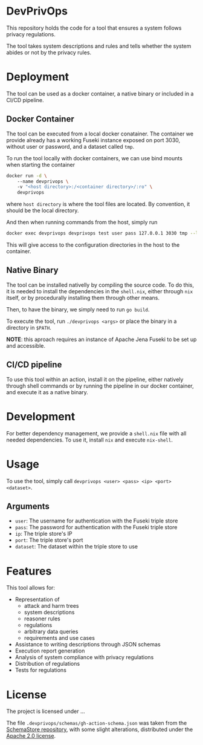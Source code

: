 # DevPrivOps

This repository holds the code for a tool that ensures a system follows privacy regulations.

The tool takes system descriptions and rules and tells whether the system abides or not by the privacy rules.

# Deployment

The tool can be used as a docker container, a native binary or included in a CI/CD pipeline.

## Docker Container

The tool can be executed from a local docker conatainer.
The container we provide already has a working Fuseki instance exposed on port 3030, without user or password, and a dataset called `tmp`.

To run the tool locally with docker containers, we can use bind mounts when starting the container

```sh
docker run -d \ 
    --name devprivops \ 
    -v "<host directory>:/<container directory>/:ro" \ 
    devprivops
```

where `host directory` is where the tool files are located. By convention, it should be the local directory.

And then when running commands from the host, simply run

```sh
docker exec devprivops devprivops test user pass 127.0.0.1 3030 tmp --local-dir <container direcotry>
```

This will give access to the configuration directories in the host to the container.

## Native Binary

The tool can be installed nativelly by compiling the source code.
To do this, it is needed to install the dependencies in the `shell.nix`, either through `nix` itself, or by procedurally installing them through other means.

Then, to have the binary, we simply need to run `go build`.

To execute the tool, run `./devprivops <args>` or place the binary in a directory in `$PATH`.

**NOTE**: this aproach requires an instance of Apache Jena Fuseki to be set up and accessible.

## CI/CD pipeline

To use this tool within an action, install it on the pipeline, either natively through shell commands or by running the pipeline in our docker container, and execute it as a native binary.

# Development

For better dependency management, we provide a `shell.nix` file with all needed dependencies.
To use it, install `nix` and execute `nix-shell`.

# Usage

<!--
The tool can be isntalled nativelly by compiling the source code.
To do this, it is needed to install the dependencies in the `shell.nix`, either through `nix` itself, or by procedurally installing them through other means.

Then, to have the binary, we simply need to run `go build`.

To execute the tool, run `./devprivops <args>` or place the binary in a directory in `$PATH`.

**NOTE**: this aproach requires an instance of Apache Jena Fuseki to be set up and accessible.
-->

To use the tool, simply call `devprivops <user> <pass> <ip> <port> <dataset>`.

## Arguments

- `user`: The username for authentication with the Fuseki triple store
- `pass`: The password for authentication with the Fuseki triple store
- `ip`: The triple store's IP
- `port`: The triple store's port
- `dataset`: The dataset within the triple store to use

# Features

This tool allows for:

- Representation of
    + attack and harm trees
    + system descriptions
    + reasoner rules
    + regulations
    + arbitrary data queries
    + requirements and use cases
- Assistance to writing descriptions through JSON schemas 
- Execution report generation
- Analysis of system compliance with privacy regulations
- Distribution of regulations
- Tests for regulations

# License

The project is licensed under ...

The file `.devprivops/schemas/gh-action-schema.json` was taken from the [SchemaStore repository](https://github.com/SchemaStore/schemastore/blob/f728a2d857a938979f09b0a7f014fbe0bc1898ee/src/schemas/json/github-action.json), with some slight alterations, distributed under the [Apache 2.0 license](https://www.apache.org/licenses/LICENSE-2.0).
